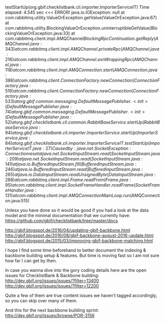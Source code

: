 testStartUp(org.gbif.checklistbank.cli.importer.ImporterServiceIT)  Time elapsed: 4.545 sec  <<< ERROR!
java.io.IOException: null
	at com.rabbitmq.utility.ValueOrException.getValue(ValueOrException.java:67)
	at com.rabbitmq.utility.BlockingValueOrException.uninterruptibleGetValue(BlockingValueOrException.java:33)
	at com.rabbitmq.client.impl.AMQChannel$BlockingRpcContinuation.getReply(AMQChannel.java:343)
	at com.rabbitmq.client.impl.AMQChannel.privateRpc(AMQChannel.java:216)
	at com.rabbitmq.client.impl.AMQChannel.exnWrappingRpc(AMQChannel.java:118)
	at com.rabbitmq.client.impl.AMQConnection.start(AMQConnection.java:388)
	at com.rabbitmq.client.ConnectionFactory.newConnection(ConnectionFactory.java:516)
	at com.rabbitmq.client.ConnectionFactory.newConnection(ConnectionFactory.java:533)
	at org.gbif.common.messaging.DefaultMessagePublisher.<init>(DefaultMessagePublisher.java:74)
	at org.gbif.common.messaging.DefaultMessagePublisher.<init>(DefaultMessagePublisher.java:52)
	at org.gbif.checklistbank.cli.common.RabbitBaseService.startUp(RabbitBaseService.java:94)
	at org.gbif.checklistbank.cli.importer.ImporterService.startUp(ImporterService.java:84)
	at org.gbif.checklistbank.cli.importer.ImporterServiceIT.testStartUp(ImporterServiceIT.java:27)
Caused by: java.net.SocketException: Connection reset
	at java.net.SocketInputStream.read(SocketInputStream.java:209)
	at java.net.SocketInputStream.read(SocketInputStream.java:141)
	at java.io.BufferedInputStream.fill(BufferedInputStream.java:246)
	at java.io.BufferedInputStream.read(BufferedInputStream.java:265)
	at java.io.DataInputStream.readUnsignedByte(DataInputStream.java:288)
	at com.rabbitmq.client.impl.Frame.readFrom(Frame.java:95)
	at com.rabbitmq.client.impl.SocketFrameHandler.readFrame(SocketFrameHandler.java:131)
	at com.rabbitmq.client.impl.AMQConnection$MainLoop.run(AMQConnection.java:515)




Unless you have done so it would be good if you had a look at the data model and the minimal documentation that we currently have:
https://github.com/gbif/checklistbank/tree/master/docs

http://gbif.blogspot.de/2016/04/updating-gbif-backbone.html
http://gbif.blogspot.de/2016/08/gbif-backbone-august-2016-update.html
http://gbif.blogspot.de/2015/03/improving-gbif-backbone-matching.html

I hope I find some time beforehand to better document the indexing & backbone building setup & features.
 But time is moving fast so I am not sure how far I can get by then.



In case you wanna dive into the gory coding details here are the open issues for ChecklistBank & Backbone building:
http://dev.gbif.org/issues/issues/?filter=13400
http://dev.gbif.org/issues/issues/?filter=12200

Quite a few of them are true content issues we haven’t tagged accordingly, so you can skip over many of them.

And this for the next backbone building sprint:
http://dev.gbif.org/issues/browse/POR-3156

